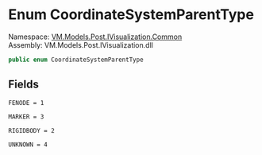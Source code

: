 # <a id="VM_Models_Post_IVisualization_Common_CoordinateSystemParentType"></a> Enum CoordinateSystemParentType

Namespace: [VM.Models.Post.IVisualization.Common](VM.Models.Post.IVisualization.Common.md)  
Assembly: VM.Models.Post.IVisualization.dll  

```csharp
public enum CoordinateSystemParentType
```

## Fields

`FENODE = 1` 

`MARKER = 3` 

`RIGIDBODY = 2` 

`UNKNOWN = 4` 

